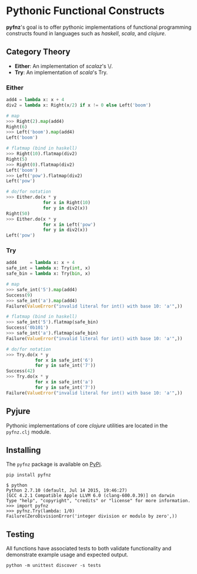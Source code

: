# Pythonic Functional Constructs
**pyfnz**'s goal is to offer pythonic implementations of functional programming constructs found in languages such as *haskell*, *scala*, and *clojure*.

## Category Theory
* **Either**: An implementation of *scalaz*'s \\/.
* **Try**: An implementation of *scala*'s Try.

### Either
```python
add4 = lambda x: x + 4
div2 = lambda x: Right(x/2) if x != 0 else Left('boom')

# map
>>> Right(2).map(add4)
Right(6)
>>> Left('boom').map(add4)
Left('boom')

# flatmap (bind in haskell)
>>> Right(10).flatmap(div2)
Right(5)
>>> Right(0).flatmap(div2)
Left('boom')
>>> Left('pow').flatmap(div2)
Left('pow')

# do/for notation
>>> Either.do(x * y
              for x in Right(10)
              for y in div2(x))
Right(50)
>>> Either.do(x * y
              for x in Left('pow')
              for y in div2(x))
Left('pow')
```

### Try
```python
add4     = lambda x: x + 4
safe_int = lambda x: Try(int, x)
safe_bin = lambda x: Try(bin, x)

# map
>>> safe_int('5').map(add4)
Success(9)
>>> safe_int('a').map(add4)
Failure(ValueError("invalid literal for int() with base 10: 'a'",))

# flatmap (bind in haskell)
>>> safe_int('5').flatmap(safe_bin)
Success('0b101')
>>> safe_int('a').flatmap(safe_bin)
Failure(ValueError("invalid literal for int() with base 10: 'a'",))

# do/for notation
>>> Try.do(x * y
           for x in safe_int('6')
           for y in safe_int('7'))
Success(42)
>>> Try.do(x * y
           for x in safe_int('a')
           for y in safe_int('7'))
Failure(ValueError("invalid literal for int() with base 10: 'a'",))
```

## Pyjure

Pythonic implementations of core *clojure* utilities are located in the `pyfnz.clj` module.

## Installing

The `pyfnz` package is available on [PyPi](https://pypi.org/project/pyfnz/).

```shell
pip install pyfnz
```

```shell
$ python
Python 2.7.10 (default, Jul 14 2015, 19:46:27)
[GCC 4.2.1 Compatible Apple LLVM 6.0 (clang-600.0.39)] on darwin
Type "help", "copyright", "credits" or "license" for more information.
>>> import pyfnz
>>> pyfnz.Try(lambda: 1/0)
Failure(ZeroDivisionError('integer division or modulo by zero',))
```

## Testing

All functions have associated tests to both validate functionality and demonstrate example usage and expected output.

```shell
python -m unittest discover -s tests
```
